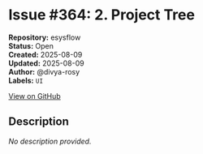# Issue #364: 2. Project Tree

**Repository:** esysflow  
**Status:** Open  
**Created:** 2025-08-09  
**Updated:** 2025-08-09  
**Author:** @divya-rosy  
**Labels:** `UI`  

[View on GitHub](https://github.com/Simtestlab/esysflow/issues/364)

## Description

*No description provided.*